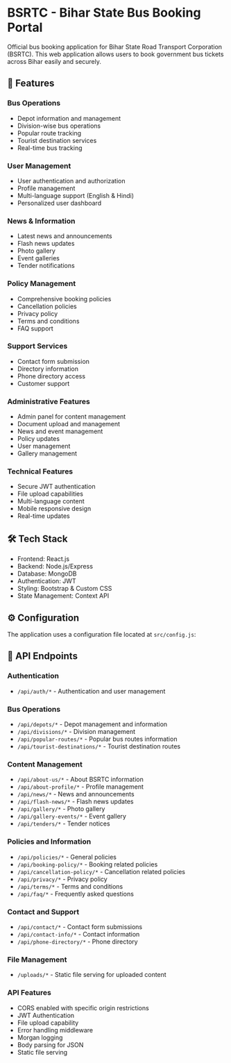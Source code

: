 # BSRTC - Bihar State Bus Booking Portal

Official bus booking application for Bihar State Road Transport Corporation (BSRTC). This web application allows users to book government bus tickets across Bihar easily and securely.

## 🚀 Features

### Bus Operations
- Depot information and management
- Division-wise bus operations
- Popular route tracking
- Tourist destination services
- Real-time bus tracking

### User Management
- User authentication and authorization
- Profile management
- Multi-language support (English & Hindi)
- Personalized user dashboard

### News & Information
- Latest news and announcements
- Flash news updates
- Photo gallery
- Event galleries
- Tender notifications

### Policy Management
- Comprehensive booking policies
- Cancellation policies
- Privacy policy
- Terms and conditions
- FAQ support

### Support Services
- Contact form submission
- Directory information
- Phone directory access
- Customer support

### Administrative Features
- Admin panel for content management
- Document upload and management
- News and event management
- Policy updates
- User management
- Gallery management

### Technical Features
- Secure JWT authentication
- File upload capabilities
- Multi-language content
- Mobile responsive design
- Real-time updates

## 🛠 Tech Stack

- Frontend: React.js
- Backend: Node.js/Express
- Database: MongoDB
- Authentication: JWT
- Styling: Bootstrap & Custom CSS
- State Management: Context API

## ⚙️ Configuration

The application uses a configuration file located at `src/config.js`:

## 🔑 API Endpoints

### Authentication
- `/api/auth/*` - Authentication and user management

### Bus Operations
- `/api/depots/*` - Depot management and information
- `/api/divisions/*` - Division management
- `/api/popular-routes/*` - Popular bus routes information
- `/api/tourist-destinations/*` - Tourist destination routes

### Content Management
- `/api/about-us/*` - About BSRTC information
- `/api/about-profile/*` - Profile management
- `/api/news/*` - News and announcements
- `/api/flash-news/*` - Flash news updates
- `/api/gallery/*` - Photo gallery
- `/api/gallery-events/*` - Event gallery
- `/api/tenders/*` - Tender notices

### Policies and Information
- `/api/policies/*` - General policies
- `/api/booking-policy/*` - Booking related policies
- `/api/cancellation-policy/*` - Cancellation related policies
- `/api/privacy/*` - Privacy policy
- `/api/terms/*` - Terms and conditions
- `/api/faq/*` - Frequently asked questions

### Contact and Support
- `/api/contact/*` - Contact form submissions
- `/api/contact-info/*` - Contact information
- `/api/phone-directory/*` - Phone directory

### File Management
- `/uploads/*` - Static file serving for uploaded content

### API Features
- CORS enabled with specific origin restrictions
- JWT Authentication
- File upload capability
- Error handling middleware
- Morgan logging
- Body parsing for JSON
- Static file serving
